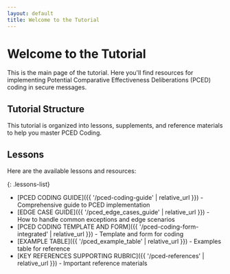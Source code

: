 ```yaml
---
layout: default
title: Welcome to the Tutorial
---
```


# Welcome to the Tutorial

This is the main page of the tutorial. Here you'll find resources for implementing Potential Comparative Effectiveness Deliberations (PCED) coding in secure messages. 

## Tutorial Structure

This tutorial is organized into lessons, supplements, and reference materials to help you master PCED Coding.

## Lessons

Here are the available lessons and resources:

{: .lessons-list}
- [PCED CODING GUIDE]({{ '/pced-coding-guide' | relative_url }}) - Comprehensive guide to PCED implementation
- [EDGE CASE GUIDE]({{ '/pced_edge_cases_guide' | relative_url }}) - How to handle common exceptions and edge scenarios
- [PCED CODING TEMPLATE AND FORM]({{ '/pced-coding-form-integrated' | relative_url }}) - Template and form for coding
- [EXAMPLE TABLE]({{ '/pced_example_table' | relative_url }}) - Examples table for reference
- [KEY REFERENCES SUPPORTING RUBRIC]({{ '/pced-references' | relative_url }}) - Important reference materials
